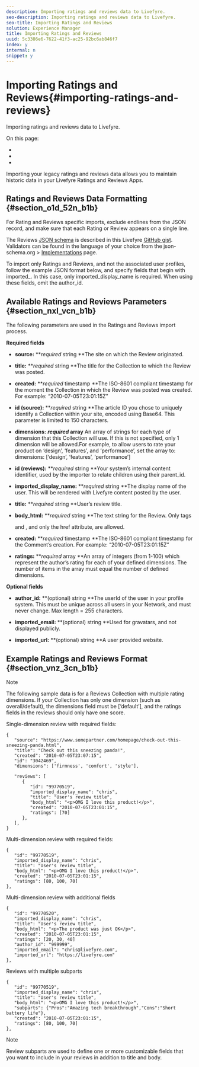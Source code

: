 ```yaml
---
description: Importing ratings and reviews data to Livefyre.
seo-description: Importing ratings and reviews data to Livefyre.
seo-title: Importing Ratings and Reviews
solution: Experience Manager
title: Importing Ratings and Reviews
uuid: 5c3386e6-7622-41f3-ac25-92bc6ab846f7
index: y
internal: n
snippet: y
---
```


# Importing Ratings and Reviews{#importing-ratings-and-reviews}

Importing ratings and reviews data to Livefyre.

On this page:

* [](#c_importing_ratings_and_reviews/section_o1d_52n_b1b) 
* [](#c_importing_ratings_and_reviews/section_nxl_vcn_b1b) 
* [](#c_importing_ratings_and_reviews/section_vnz_3cn_b1b)

Importing your legacy ratings and reviews data allows you to maintain historic data in your Livefyre Ratings and Reviews Apps.

## Ratings and Reviews Data Formatting {#section_o1d_52n_b1b}

For Rating and Reviews specific imports, exclude endlines from the JSON record, and make sure that each Rating or Review appears on a single line.

The Reviews [JSON schema](https://json-schema.org/) is described in this Livefyre [GitHub gist](https://github.com/Livefyre/import-tools/blob/master/lfvalidator/jsonschema/reviews_schema.json). Validators can be found in the language of your choice from the json-schema.org > [Implementations](https://json-schema.org/implementations.html) page.

To import only Ratings and Reviews, and not the associated user profiles, follow the example JSON format below, and specify fields that begin with imported_. In this case, only imported_display_name is required. When using these fields, omit the author_id.

## Available Ratings and Reviews Parameters {#section_nxl_vcn_b1b}

The following parameters are used in the Ratings and Reviews import process.

**Required fields**

* **source:** ***required* string **The site on which the Review originated.

* **title:** ***required* string **The title for the Collection to which the Review was posted.

* **created:** ***required* timestamp **The ISO-8601 compliant timestamp for the moment the Collection in which the Review was posted was created. For example: “2010-07-05T23:01:15Z”

* **id (source):** ***required* string **The article ID you chose to uniquely identify a Collection within your site, encoded using Base64. This parameter is limited to 150 characters.

* **dimensions:** ***required* array** An array of strings for each type of dimension that this Collection will use. If this is not specified, only 1 dimension will be allowed.For example, to allow users to rate your product on ‘design’, ‘features’, and ‘performance’, set the array to: dimensions: [‘design’, ‘features’, ‘performance’]

* **id (reviews):** ***required* string **Your system’s internal content identifier, used by the importer to relate children using their parent_id.

* **imported_display_name:** ***required* string **The display name of the user. This will be rendered with Livefyre content posted by the user.

* **title:** ***required* string **User’s review title.

* **body_html:** ***required* string **The text string for the Review. Only tags <p> and <a>, and only the href attribute, are allowed.

* **created:** ***required* timestamp **The ISO-8601 compliant timestamp for the Comment’s creation. For example: “2010-07-05T23:01:15Z”

* **ratings:** ***required* array **An array of integers (from 1-100) which represent the author’s rating for each of your defined dimensions. The number of items in the array must equal the number of defined dimensions.

**Optional fields**

* **author_id:** **(optional) string **The userId of the user in your profile system. This must be unique across all users in your Network, and must never change. Max length = 255 characters.

* **imported_email:** **(optional) string **Used for gravatars, and not displayed publicly.

* **imported_url:** **(optional) string **A user provided website.

## Example Ratings and Reviews Format {#section_vnz_3cn_b1b}

>[!NOTE]
>
>The following sample data is for a Reviews Collection with multiple rating dimensions. If your Collection has only one dimension (such as overall/default), the dimensions field must be [‘default’], and the ratings fields in the reviews should only have one score.

Single-dimension review with required fields:

```
{
   "source": "https://www.somepartner.com/homepage/check-out-this-sneezing-panda.html",
   "title": "Check out this sneezing panda!",
   "created": "2010-07-05T23:07:15",
   "id": "3042469",
   "dimensions": ['firmness', 'comfort', 'style'],
 
   "reviews": [
      {
         "id": "99770519",
         "imported_display_name": "chris",
         "title": "User's review title",
         "body_html": "<p>OMG I love this product!</p>",
         "created": "2010-07-05T23:01:15",
         "ratings": [70]
      },
   ],
}
```

Multi-dimension review with required fields:

```
{
   "id": "99770519",
   "imported_display_name": "chris",
   "title": "User's review title",
   "body_html": "<p>OMG I love this product!</p>",
   "created": "2010-07-05T23:01:15",
   "ratings": [80, 100, 70]
},
```

Multi-dimension review with additional fields

```
{
   "id": "99770520",
   "imported_display_name": "chris",
   "title": "User's review title",
   "body_html": "<p>The product was just OK</p>",
   "created": "2010-07-05T23:01:15",
   "ratings": [20, 30, 40]
   "author_id": "999999",
   "imported_email": "chris@livefyre.com",
   "imported_url": "https://livefyre.com"
},
```

Reviews with multiple subparts

```
{
   "id": "99770519",
   "imported_display_name": "chris",
   "title": "User's review title",
   "body_html": "<p>OMG I love this product!</p>",
   "subparts": {"Pros":"Amazing tech breakthrough","Cons":"Short battery life"},
   "created": "2010-07-05T23:01:15",
   "ratings": [80, 100, 70]
},
```

>[!NOTE]
>
>Review subparts are used to define one or more customizable fields that you want to include in your reviews in addition to title and body.

